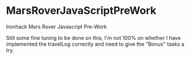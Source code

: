 # MarsRoverJavaScriptPreWork
Ironhack Mars Rover Javascript Pre-Work

Still some fine tuning to be done on this, I'm not 100% on whether I have implemented the travelLog correctly and need to give the "Bonus" tasks a try.
